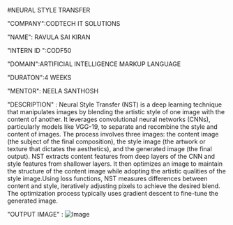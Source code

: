 #NEURAL STYLE TRANSFER

"COMPANY":CODTECH IT SOLUTIONS

"NAME": RAVULA SAI KIRAN

"INTERN ID ":CODF50

"DOMAIN":ARTIFICIAL INTELLIGENCE MARKUP LANGUAGE

"DURATON":4 WEEKS

"MENTOR": NEELA SANTHOSH

"DESCRIPTION" : Neural Style Transfer (NST) is a deep learning technique that manipulates images by blending the artistic style of one image with the content of another. It leverages convolutional neural networks (CNNs), particularly models like VGG-19, to separate and recombine the style and content of images. The process involves three images: the content image (the subject of the final composition), the style image (the artwork or texture that dictates the aesthetics), and the generated image (the final output). NST extracts content features from deep layers of the CNN and style features from shallower layers. It then optimizes an image to maintain the structure of the content image while adopting the artistic qualities of the style image.Using loss functions, NST measures differences between content and style, iteratively adjusting pixels to achieve the desired blend. The optimization process typically uses gradient descent to fine-tune the generated image.

"OUTPUT IMAGE" : ![Image](https://github.com/user-attachments/assets/5dfd178d-98cc-4214-8673-5c9b81ad8e76)
